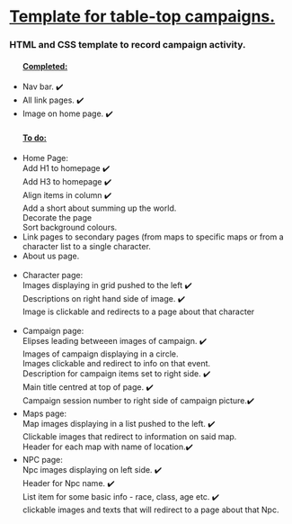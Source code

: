 <h1> <ins> Template for table-top campaigns. </ins> </h1>
<h3> HTML and CSS template to record campaign activity. </h3>

<ul>  
  <h4> <ins> Completed: </ins> </h4>
  <li> Nav bar. ✔️ </li>
  <li> All link pages. ✔️ </li>
  <li> Image on home page. ✔️ </li>
</ul>

<ul>
<h4> <ins> To do: </ins> </h4>
  <li> Home Page:<br> 
    Add H1 to homepage ✔️ <br>
    Add H3 to homepage ✔️ <br>
    Align items in column ✔️ <br>
    Add a short about summing up the world. <br>
    Decorate the page <br> 
    Sort background colours.
  </li>
  <li> Link pages to secondary pages (from maps to specific maps or from a character list to a single character. </li>
  <li> About us page.</li> <br>
  <li> Character page:<br>
    Images displaying in grid pushed to the left ✔️<br> 
    Descriptions on right hand side of image. ✔️ <br> 
    Image is clickable and redirects to a page about that character </li> <br>
  <li> Campaign page: <br> 
    Elipses leading betweeen images of campaign. ✔️ <br> 
    Images of campaign displaying in a circle. <br> 
    Images clickable and redirect to info on that event.  <br> 
    Description for campaign items set to right side. ✔️ <br>
    Main title centred at top of page. ✔️<br>
    Campaign session number to right side of campaign picture.✔️
      
  </li>
  <li> Maps page: <br> 
    Map images displaying in a list pushed to the left. ✔️ <br> 
    Clickable images that redirect to information on said map. <br> 
    Header for each map with name of location.✔️ </li>  
  <li> NPC page: <br> 
    Npc images displaying on left side. ✔️ <br> 
    Header for Npc name. ✔️ <br> 
    List item for some basic info - race, class, age etc. ✔️ <br>
    clickable images and texts that will redirect to a page about that Npc. </li>

</ul>
